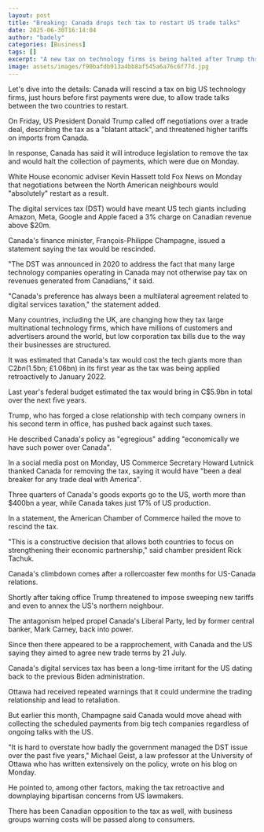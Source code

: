 ```yaml
---
layout: post
title: "Breaking: Canada drops tech tax to restart US trade talks"
date: 2025-06-30T16:14:04
author: "badely"
categories: [Business]
tags: []
excerpt: "A new tax on technology firms is being halted after Trump threatened new tariffs on Canadian goods."
image: assets/images/f90bafdb913a4bb8af545a6a76c6f77d.jpg
---
```


Let's dive into the details: Canada will rescind a tax on big US technology firms, just hours before first payments were due, to allow trade talks between the two countries to restart.

On Friday, US President Donald Trump called off negotiations over a trade deal, describing the tax as a "blatant attack", and threatened higher tariffs on imports from Canada.

In response, Canada has said it will introduce legislation to remove the tax and would halt the collection of payments, which were due on Monday. 

White House economic adviser Kevin Hassett told Fox News on Monday that negotiations between the North American neighbours would "absolutely" restart as a result. 

The digital services tax (DST) would have meant US tech giants including Amazon, Meta, Google and Apple faced a 3% charge on Canadian revenue above $20m.

Canada's finance minister, François-Philippe Champagne, issued a statement saying the tax would be rescinded.

"The DST was announced in 2020 to address the fact that many large technology companies operating in Canada may not otherwise pay tax on revenues generated from Canadians," it said.

"Canada's preference has always been a multilateral agreement related to digital services taxation," the statement added.

Many countries, including the UK, are changing how they tax large multinational technology firms, which have millions of customers and advertisers around the world, but low corporation tax bills due to the way their businesses are structured.

It was estimated that Canada's tax would cost the tech giants more than C$2bn ($1.5bn; £1.06bn) in its first year as the tax was being applied retroactively to January 2022. 

Last year's federal budget estimated the tax would bring in C$5.9bn in total over the next five years. 

Trump, who has forged a close relationship with tech company owners in his second term in office, has pushed back against such taxes.

He described Canada's policy as "egregious" adding "economically we have such power over Canada".

In a social media post on Monday, US Commerce Secretary Howard Lutnick thanked Canada for removing the tax, saying it would have "been a deal breaker for any trade deal with America".

Three quarters of Canada's goods exports go to the US, worth more than $400bn a year, while Canada takes just 17% of US production.

In a statement, the American Chamber of Commerce hailed the move to rescind the tax. 

"This is a constructive decision that allows both countries to focus on strengthening their economic partnership," said chamber president Rick Tachuk. 

Canada's climbdown comes after a rollercoaster few months for US-Canada relations.

Shortly after taking office Trump threatened to impose sweeping new tariffs and even to annex the US's northern neighbour. 

The antagonism helped propel Canada's Liberal Party, led by former central banker, Mark Carney, back into power. 

Since then there appeared to be a rapprochement, with Canada and the US saying they aimed to agree new trade terms by 21 July.

Canada's digital services tax has been a long-time irritant for the US dating back to the previous Biden administration. 

Ottawa had received repeated warnings that it could undermine the trading relationship and lead to retaliation. 

But earlier this month, Champagne said Canada would move ahead with collecting the scheduled payments from big tech companies regardless of ongoing talks with the US.

"It is hard to overstate how badly the government managed the DST issue over the past five years," Michael Geist, a law professor at the University of Ottawa who has written extensively on the policy, wrote on his blog on Monday.

He pointed to, among other factors, making the tax retroactive and downplaying bipartisan concerns from US lawmakers.

There has been Canadian opposition to the tax as well, with business groups warning costs will be passed along to consumers.


